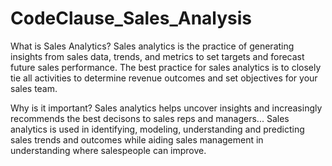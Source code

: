 # CodeClause_Sales_Analysis
What is Sales Analytics? 
Sales analytics is the practice of generating insights from sales data, trends, and metrics to set targets and forecast future sales performance. The best practice for sales analytics is to closely tie all activities to determine revenue outcomes and set objectives for your sales team.  

Why is it important? 
Sales analytics helps uncover insights and increasingly recommends the best decisons to sales reps and managers... 
Sales analytics is used in identifying, modeling, understanding and predicting sales trends and outcomes while aiding sales management in understanding where salespeople can improve.
